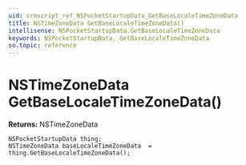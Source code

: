 ```yaml
---
uid: crmscript_ref_NSPocketStartupData_GetBaseLocaleTimeZoneData
title: NSTimeZoneData GetBaseLocaleTimeZoneData()
intellisense: NSPocketStartupData.GetBaseLocaleTimeZoneData
keywords: NSPocketStartupData, GetBaseLocaleTimeZoneData
so.topic: reference
---
```


# NSTimeZoneData GetBaseLocaleTimeZoneData()

**Returns:** NSTimeZoneData

```crmscript
NSPocketStartupData thing;
NSTimeZoneData baseLocaleTimeZoneData  = thing.GetBaseLocaleTimeZoneData();
```

